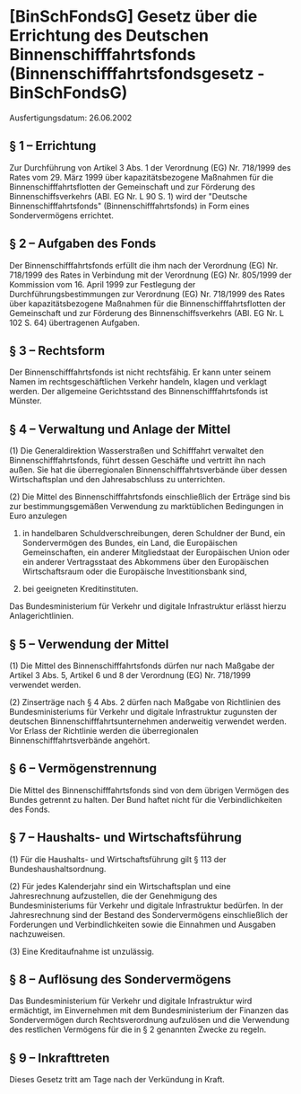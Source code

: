 # [BinSchFondsG] Gesetz über die Errichtung des Deutschen Binnenschifffahrtsfonds  (Binnenschifffahrtsfondsgesetz - BinSchFondsG)

Ausfertigungsdatum: 26.06.2002

 

## § 1 – Errichtung

Zur Durchführung von Artikel 3 Abs. 1 der Verordnung (EG) Nr. 718/1999 des Rates vom 29. März 1999 über kapazitätsbezogene Maßnahmen für die Binnenschifffahrtsflotten der Gemeinschaft und zur Förderung des Binnenschiffsverkehrs (ABl. EG Nr. L 90 S. 1) wird der "Deutsche Binnenschifffahrtsfonds" (Binnenschifffahrtsfonds) in Form eines Sondervermögens errichtet.


## § 2 – Aufgaben des Fonds

Der Binnenschifffahrtsfonds erfüllt die ihm nach der Verordnung (EG) Nr. 718/1999 des Rates in Verbindung mit der Verordnung (EG) Nr. 805/1999 der Kommission vom 16. April 1999 zur Festlegung der Durchführungsbestimmungen zur Verordnung (EG) Nr. 718/1999 des Rates über kapazitätsbezogene Maßnahmen für die Binnenschifffahrtsflotten der Gemeinschaft und zur Förderung des Binnenschiffsverkehrs (ABl. EG Nr. L 102 S. 64) übertragenen Aufgaben.


## § 3 – Rechtsform

Der Binnenschifffahrtsfonds ist nicht rechtsfähig. Er kann unter seinem Namen im rechtsgeschäftlichen Verkehr handeln, klagen und verklagt werden. Der allgemeine Gerichtsstand des Binnenschifffahrtsfonds ist Münster.


## § 4 – Verwaltung und Anlage der Mittel

(1) Die Generaldirektion Wasserstraßen und Schifffahrt verwaltet den Binnenschifffahrtsfonds, führt dessen Geschäfte und vertritt ihn nach außen. Sie hat die überregionalen Binnenschifffahrtsverbände über dessen Wirtschaftsplan und den Jahresabschluss zu unterrichten.

(2) Die Mittel des Binnenschifffahrtsfonds einschließlich der Erträge sind bis zur bestimmungsgemäßen Verwendung zu marktüblichen Bedingungen in Euro anzulegen

1. in handelbaren Schuldverschreibungen, deren Schuldner der Bund, ein Sondervermögen des Bundes, ein Land, die Europäischen Gemeinschaften, ein anderer Mitgliedstaat der Europäischen Union oder ein anderer Vertragsstaat des Abkommens über den Europäischen Wirtschaftsraum oder die Europäische Investitionsbank sind,

2. bei geeigneten Kreditinstituten.

Das Bundesministerium für Verkehr und digitale Infrastruktur erlässt hierzu Anlagerichtlinien.


## § 5 – Verwendung der Mittel

(1) Die Mittel des Binnenschifffahrtsfonds dürfen nur nach Maßgabe der Artikel 3 Abs. 5, Artikel 6 und 8 der Verordnung (EG) Nr. 718/1999 verwendet werden.

(2) Zinserträge nach § 4 Abs. 2 dürfen nach Maßgabe von Richtlinien des Bundesministeriums für Verkehr und digitale Infrastruktur zugunsten der deutschen Binnenschifffahrtsunternehmen anderweitig verwendet werden. Vor Erlass der Richtlinie werden die überregionalen Binnenschifffahrtsverbände angehört.


## § 6 – Vermögenstrennung

Die Mittel des Binnenschifffahrtsfonds sind von dem übrigen Vermögen des Bundes getrennt zu halten. Der Bund haftet nicht für die Verbindlichkeiten des Fonds.


## § 7 – Haushalts- und Wirtschaftsführung

(1) Für die Haushalts- und Wirtschaftsführung gilt § 113 der Bundeshaushaltsordnung.

(2) Für jedes Kalenderjahr sind ein Wirtschaftsplan und eine Jahresrechnung aufzustellen, die der Genehmigung des Bundesministeriums für Verkehr und digitale Infrastruktur bedürfen. In der Jahresrechnung sind der Bestand des Sondervermögens einschließlich der Forderungen und Verbindlichkeiten sowie die Einnahmen und Ausgaben nachzuweisen.

(3) Eine Kreditaufnahme ist unzulässig.


## § 8 – Auflösung des Sondervermögens

Das Bundesministerium für Verkehr und digitale Infrastruktur wird ermächtigt, im Einvernehmen mit dem Bundesministerium der Finanzen das Sondervermögen durch Rechtsverordnung aufzulösen und die Verwendung des restlichen Vermögens für die in § 2 genannten Zwecke zu regeln.


## § 9 – Inkrafttreten

Dieses Gesetz tritt am Tage nach der Verkündung in Kraft.
